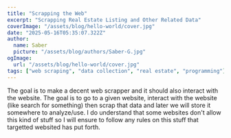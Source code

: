 ```yaml
---
title: "Scrapping the Web"
excerpt: "Scrapping Real Estate Listing and Other Related Data"
coverImage: "/assets/blog/hello-world/cover.jpg"
date: "2025-05-16T05:35:07.322Z"
author:
  name: Saber
  picture: "/assets/blog/authors/Saber-G.jpg"
ogImage:
  url: "/assets/blog/hello-world/cover.jpg"
tags: ["web scraping", "data collection", "real estate", "programming"]
---
```



The goal is to make a decent web scrapper and it should also interact with the website. The goal is to go to a given website, interact with the website (like search for something) then scrap that data and later we will store it somewhere to analyze/use. I do understand that some websites don't allow this kind of stuff so I will ensure to follow any rules on this stuff that targetted websited has put forth. 


